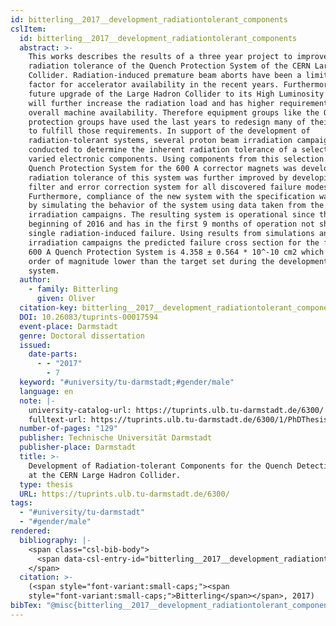 ```yaml
---
id: bitterling__2017__development_radiationtolerant_components
cslItem:
  id: bitterling__2017__development_radiationtolerant_components
  abstract: >-
    This works describes the results of a three year project to improve the
    radiation tolerance of the Quench Protection System of the CERN Large Hadron
    Collider. Radiation-induced premature beam aborts have been a limiting
    factor for accelerator availability in the recent years. Furthermore, the
    future upgrade of the Large Hadron Collider to its High Luminosity phase
    will further increase the radiation load and has higher requirements for the
    overall machine availability. Therefore equipment groups like the Quench
    protection groups have used the last years to redesign many of their systems
    to fulfill those requirements. In support of the development of
    radiation-tolerant systems, several proton beam irradiation campaigns were
    conducted to determine the inherent radiation tolerance of a selection of
    varied electronic components. Using components from this selection a new
    Quench Protection System for the 600 A corrector magnets was developed. The
    radiation tolerance of this system was further improved by developing a
    filter and error correction system for all discovered failure modes.
    Furthermore, compliance of the new system with the specification was shown
    by simulating the behavior of the system using data taken from the
    irradiation campaigns. The resulting system is operational since the
    beginning of 2016 and has in the first 9 months of operation not shown a
    single radiation-induced failure. Using results from simulations and
    irradiation campaigns the predicted failure cross section for the full new
    600 A Quench Protection System is 4.358 ± 0.564 * 10^-10 cm2 which is one
    order of magnitude lower than the target set during the development of this
    system.
  author:
    - family: Bitterling
      given: Oliver
  citation-key: bitterling__2017__development_radiationtolerant_components
  DOI: 10.26083/tuprints-00017594
  event-place: Darmstadt
  genre: Doctoral dissertation
  issued:
    date-parts:
      - - "2017"
        - 7
  keyword: "#university/tu-darmstadt;#gender/male"
  language: en
  note: |-
    university-catalog-url: https://tuprints.ulb.tu-darmstadt.de/6300/
    fulltext-url: https://tuprints.ulb.tu-darmstadt.de/6300/1/PhDThesis_V2.pdf
  number-of-pages: "129"
  publisher: Technische Universität Darmstadt
  publisher-place: Darmstadt
  title: >-
    Development of Radiation-tolerant Components for the Quench Detection System
    at the CERN Large Hadron Collider.
  type: thesis
  URL: https://tuprints.ulb.tu-darmstadt.de/6300/
tags:
  - "#university/tu-darmstadt"
  - "#gender/male"
rendered:
  bibliography: |-
    <span class="csl-bib-body">
      <span data-csl-entry-id="bitterling__2017__development_radiationtolerant_components" class="csl-entry"><span class='author-bib'>Bitterling</span>. <span class='date-bib'>(2017)</span>. <span class='title'><i><b><span style="font-style:normal;">Development of Radiation-tolerant Components for the Quench Detection System at the CERN Large Hadron Collider.</span></b></i></span> [Doctoral dissertation, Technische Universität Darmstadt]. <span class='URL'><a href='https://doi.org/10.26083/tuprints-00017594'>LINK</a></span></span>
    </span>
  citation: >-
    (<span style="font-variant:small-caps;"><span
    style="font-variant:small-caps;">Bitterling</span></span>, 2017)
bibTex: "@misc{bitterling__2017__development_radiationtolerant_components,\n\taddress = {Darmstadt},\n\tauthor = {Bitterling, Oliver},\n\tdoi = {10.26083/tuprints-00017594},\n\tyear = {2017},\n\tmonth = {7},\n\tnote = {university-catalog-url: https://tuprints.ulb.tu-darmstadt.de/6300/\nfulltext-url: https://tuprints.ulb.tu-darmstadt.de/6300/1/PhDThesis\\textunderscore{}V2.pdf},\n\tschool = {Technische Universit{\\\" a}t Darmstadt},\n\ttitle = {Development of {Radiation}-tolerant {Components} for the {Quench} {Detection} {System} at the {CERN} {Large} {Hadron} {Collider}.},\n\ttype = {Doctoral dissertation},\n\turl = {https://tuprints.ulb.tu-darmstadt.de/6300/},\n}\n\n"
---
```

